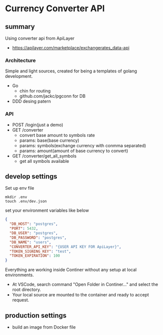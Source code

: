 # Currency Converter API

## summary
Using converter api from ApiLayer
- https://apilayer.com/marketplace/exchangerates_data-api

### Architecture
Simple and light sources, created for being a templates of golang development.
- Go
  - chin for routing
  - github.com/jackc/pgconn for DB
- DDD desing patern

### API
- POST /login(just a demo)
- GET /converter
  - convert base amount to symbols rate
  - params: base(base currency)
  - params: symbols(exchange currency with conmma separated)
  - params: amount(amount of base currency to convert)
- GET /converter/get_all_symbols
  - get all symbols available

## develop settings
Set up env file
```
mkdir .env
touch .env/dev.json
```
set your environment variables like below
```json
{
  "DB_HOST": "postgres",
  "PORT": 5432,
  "DB_USER": "postgres",
  "DB_PASSWORD": "postgres",
  "DB_NAME": "users",
  "CONVERTER_API_KEY": "{USER API KEY FOR ApiLayer}",
  "TOKEN_SIGNING_KEY": "test",
  "TOKEN_EXPIRATION": 100
}
```

Everything are working inside Continer without any setup at local environments.
- At VSCode, search command "Open Folder in Continer..." and select the root directory.
- Your local source are mounted to the container and ready to accept request.

## production settings
- build an image from Docker file
